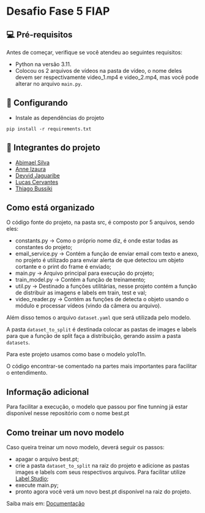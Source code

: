 # Desafio Fase 5 FIAP

## 💻 Pré-requisitos

Antes de começar, verifique se você atendeu ao seguintes requisitos:

- Python na versão 3.11.
- Colocou os 2 arquivos de vídeos na pasta de vídeo, o nome deles devem ser respectivamente video_1.mp4 e video_2.mp4, mas você pode alterar no arquivo `main.py`.

## 🚀 Configurando

- Instale as dependências do projeto
```
pip install -r requirements.txt
```

## 🤝 Integrantes do projeto

- [Abimael Silva](https://github.com/abimael-boby)
- [Anne Izaura](https://github.com/anneizaura)
- [Deyvid Jaguaribe](https://github.com/DeyvidJLira)
- [Lucas Cervantes](https://github.com/Cervas23)
- [Thiago Bussiki](https://github.com/ThiagoBussiki)

## Como está organizado

O código fonte do projeto, na pasta src, é composto por 5 arquivos, sendo eles:

- constants.py -> Como o próprio nome diz, é onde estar todas as constantes do projeto;
- email_service.py -> Contém a função de enviar email com texto e anexo, no projeto é utilizado para enviar alerta de que detectou um objeto cortante e o print do frame é enviado;
- main.py -> Arquivo principal para execução do projeto;
- train_model.py -> Contém a função de treinamento;
- util.py -> Destinado a funções utilitárias, nesse projeto contém a função de distribuir as imagens e labels em train, test e val;
- video_reader.py -> Contém as funções de detecta o objeto usando o módulo e processar vídeos (vindo da câmera ou arquivo).

Além disso temos o arquivo `dataset.yaml` que será utilizada pelo modelo. 

A pasta `dataset_to_split` é destinada colocar as pastas de images e labels para que a função de split faça a distribuição, gerando assim a pasta `datasets`.

Para este projeto usamos como base o modelo yolo11n.

O código encontrar-se comentado na partes mais importantes para facilitar o entendimento.

## Informação adicional

Para facilitar a execução, o modelo que passou por fine tunning já estar disponível nesse repositório com o nome best.pt 

## Como treinar um novo modelo

Caso queira treinar um novo modelo, deverá seguir os passos:

- apagar o arquivo best.pt;
- crie a pasta `dataset_to_split` na raiz do projeto e adicione as pastas images e labels com seus respectivos arquivos. Para facilitar utilize [Label Studio](https://labelstud.io/);
- execute main.py;
- pronto agora você verá um novo best.pt disponível na raiz do projeto.

Saiba mais em: [Documentação](https://github.com/DeyvidJLira/fiap-desafio-fase-5/wiki/Documenta%C3%A7%C3%A3o)
